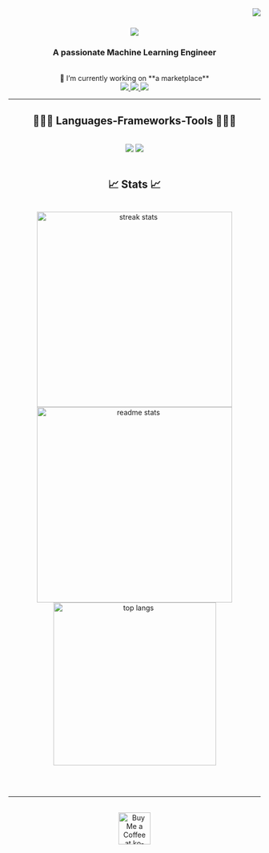 <!-- Visitor Badge -->
<img align="right" src="https://visitor-badge.laobi.icu/badge?page_id=AhmedibrahimGH.AhmedibrahimGH." />

<!-- Header -->
<h1 align="center">
    <img src="https://readme-typing-svg.herokuapp.com/?font=Righteous&size=35&center=true&vCenter=true&width=500&height=70&duration=4000&lines=Hi+There!+👋;+I'm+Ahmed+ibrahim!;" />
</h1>

<!-- Subheader -->
<h3 align="center">A passionate Machine Learning Engineer</h3>

<br/>

<!-- Current Work -->
<div align="center">
  🔭 I’m currently working on **a marketplace**
</div>

<!-- Contact Information -->
<div align="center"> 
  <a href="mailto:hamadahima389@gmail.com">
    <img src="https://img.shields.io/badge/Gmail-333333?style=for-the-badge&logo=gmail&logoColor=red" />
  </a>
  <a href="https://www.linkedin.com/in/ahmedibrahims/" target="_blank">
    <img src="https://img.shields.io/badge/LinkedIn-0077B5?style=for-the-badge&logo=linkedin&logoColor=white" target="_blank" />
  </a>
  <a href="https://ahmedibrahimgh.github.io/ML-AhmedIbrahim.github.io/" target="_blank">
     <img src="https://img.shields.io/badge/Portfolio-FF5722?style=for-the-badge&logo=todoist&logoColor=white" target="_blank" /> <!-- Comment: Choose icons that represent your skills or tools -->
  </a>
</div>

<!-- Horizontal Line -->
<hr/>

<!-- Skills Section -->
<h2 align="center">👨🏻‍💻 Languages-Frameworks-Tools 👨🏻‍💻</h2>
<br/>
<div align="center">
    <img src="https://skillicons.dev/icons?i=python,c,html,css,vscode,github,git,r" />
    <img src="https://skillicons.dev/icons?i=nodejs,javascript,typescript,express,firebase,mongodb,c,java,nextjs,mysql,flask" /><br>
</div>

<br/>

<!-- Stats Section -->
<h2 align="center">📈 Stats 📈</h2>
<br>
<div align=center>
  <img width=390 src="https://github-readme-streak-stats.herokuapp.com/?user=AhmedibrahimGH&count_private=true&theme=react&border_radius=10" alt="streak stats"/>
  <img width=390 src="https://github-readme-stats.vercel.app/api?username=AhmedibrahimGH&count_private=true&show_icons=true&theme=react&rank_icon=github&border_radius=10" alt="readme stats" />
  <br/>
  <img width=325 align="center" src="https://github-readme-stats.vercel.app/api/top-langs/?username=AhmedibrahimGH&hide=HTML&langs_count=8&layout=compact&theme=react&border_radius=10&size_weight=0.5&count_weight=0.5&exclude_repo=github-readme-stats" alt="top langs" />
</div>

<br/><br/>

<!-- Horizontal Line -->
<hr/>

<!-- Coffee Button -->
<br/>
<div align="center">
  <a href='https://www.buymeacoffee.com/ahmedibrahimsayed' target='_blank'>
    <img height='64' style='border:0px;height:64px;' src='https://storage.ko-fi.com/cdn/kofi1.png?v=3' border='0' alt='Buy Me a Coffee at ko-fi.com' />
  </a>
</div>
